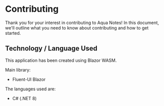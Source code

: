 # Contributing

Thank you for your interest in contributing to Aqua Notes! In this document, we'll outline what you need to know about contributing and how to get started.

## Technology / Language Used

This application has been created using Blazor WASM.

Main library:
- Fluent-UI Blazor

The languages used are:
- C# (.NET 8)
